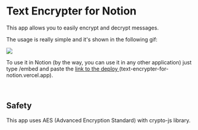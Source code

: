 # Text Encrypter for Notion

This app allows you to easily encrypt and decrypt messages.

The usage is really simple and it's shown in the following gif:

![](https://s2.gifyu.com/images/demonstration.gif)


To use it in Notion (by the way, you can use it in any other application) just type /embed and paste the [link to the deploy ](text-encrypter-for-notion.vercel.app) (text-encrypter-for-notion.vercel.app).

<br/>

## Safety

This app uses AES (Advanced Encryption Standard) with crypto-js library.